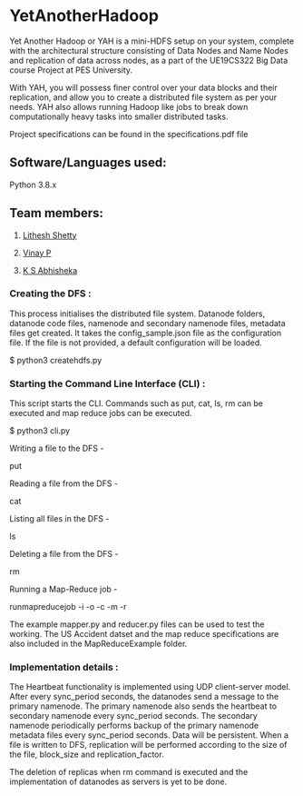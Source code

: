 # YetAnotherHadoop

Yet Another Hadoop or YAH is a mini-HDFS setup on your system, complete with the architectural structure consisting of Data Nodes and Name Nodes and replication of data across nodes, as a part of the UE19CS322 Big Data course Project at PES University.

With YAH, you will possess finer control over your data blocks and their replication, and allow you to create a distributed file system as per your needs. YAH also allows running Hadoop like jobs to break down computationally heavy tasks into smaller distributed tasks.

Project specifications can be found in the specifications.pdf file

## Software/Languages used:

Python 3.8.x

## Team members:

1. [Lithesh Shetty](https://github.com/shettylithesh)

2. [Vinay P](https://github.com/Vinaypnaidu)

3. [K S Abhisheka](https://github.com/Abhi-k-s)

### Creating the DFS :

This process initialises the distributed file system. Datanode folders, datanode code files, namenode and secondary namenode files, metadata files get created. It takes the config_sample.json file as the configuration file. If the file is not provided, a default configuration will be loaded.

$ python3 createhdfs.py


### Starting the Command Line Interface (CLI) :

This script starts the CLI. Commands such as put, cat, ls, rm can be executed and map reduce jobs can be executed.

$ python3 cli.py

Writing a file to the DFS -

put <absolute path of the file>

Reading a file from the DFS -

cat <filename>
  
Listing all files in the DFS -

ls

Deleting a file from the DFS -

rm <filename>

Running a Map-Reduce job -

runmapreducejob -i <absolute path of input file> -o <absolute path of output file> -c <absolute path of dfs setup 
file> -m <absolute path of mapper file> -r <absolute path of reducer file>
  
The example mapper.py and reducer.py files can be used to test the working. The US Accident datset and the map reduce specifications are also included in the MapReduceExample folder.
  
### Implementation details :
  
The Heartbeat functionality is implemented using UDP client-server model. After every sync_period seconds, the datanodes send a message to the primary namenode. The primary namenode also sends the heartbeat to secondary namenode every sync_period seconds. The secondary namenode periodically performs backup of the primary namenode metadata files every sync_period seconds. Data will be persistent. When a file is written to DFS, replication will be performed according to the size of the file, block_size and replication_factor.

The deletion of replicas when rm <filename> command is executed and the implementation of datanodes as servers is yet to be done.
